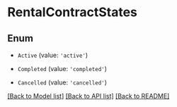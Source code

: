 # RentalContractStates


## Enum

* `Active` (value: `'active'`)

* `Completed` (value: `'completed'`)

* `Cancelled` (value: `'cancelled'`)

[[Back to Model list]](../README.md#documentation-for-models) [[Back to API list]](../README.md#documentation-for-api-endpoints) [[Back to README]](../README.md)
